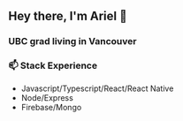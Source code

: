 ## Hey there, I'm Ariel 👋
### UBC grad living in Vancouver




### 📫 Stack Experience
- Javascript/Typescript/React/React Native
- Node/Express
- Firebase/Mongo
<!--
**tsumori91/tsumori91** is a ✨ _special_ ✨ repository because its `README.md` (this file) appears on your GitHub profile.

Here are some ideas to get you started:

- 🔭 I’m currently working on ...
- 🌱 I’m currently learning ...
- 👯 I’m looking to collaborate on ...
- 🤔 I’m looking for help with ...
- 💬 Ask me about ...
- 📫 How to reach me: ...
- 😄 Pronouns: ...
- ⚡ Fun fact: ...
-->
